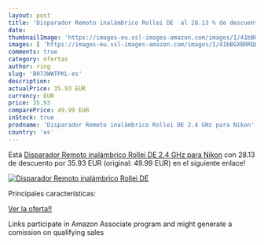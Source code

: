 ```yaml
---
layout: post
title: 'Disparador Remoto inalámbrico Rollei DE  al 28.13 % de descuento'
date: 
thumbnailImage: 'https://images-eu.ssl-images-amazon.com/images/I/41bBGXBRRQL._SL200_.jpg'
images: [ 'https://images-eu.ssl-images-amazon.com/images/I/41bBGXBRRQL._SL200_.jpg' ]
comments: true
category: ofertas
author: ring
slug: 'B073WWTPKL-es'
description:
actualPrice: 35.93 EUR
currency: EUR
price: 35.93
comparePrice: 49.99 EUR
inStock: true
prodname: 'Disparador Remoto inalámbrico Rollei DE 2.4 GHz para Nikon'
country: 'es'
---
```


Está [Disparador Remoto inalámbrico Rollei DE 2.4 GHz para Nikon](https://www.amazon.es/dp/B073WWTPKL/?tag=tolees-21) con 28.13 de descuento por 35.93 EUR (original: 49.99 EUR) en el siguiente enlace!

[![Disparador Remoto inalámbrico Rollei DE ](https://images-eu.ssl-images-amazon.com/images/I/41bBGXBRRQL._SL200_.jpg)](https://www.amazon.es/dp/B073WWTPKL/?tag=tolees-21)

Principales características:


[Ver la oferta!!](https://www.amazon.es/dp/B073WWTPKL/?tag=tolees-21)

Links participate in Amazon Associate program and might generate a comission on qualifying sales


